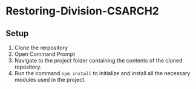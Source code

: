 # Restoring-Division-CSARCH2


## Setup
1. Clone the rerpository
2. Open Command Prompt
3. Navigate to the project folder containing the contents of the cloned repository.
4. Run the command ```npm install``` to initialize and install all the necessary modules used in the project.